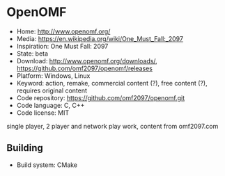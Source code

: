 # OpenOMF

- Home: http://www.openomf.org/
- Media: https://en.wikipedia.org/wiki/One_Must_Fall:_2097
- Inspiration: One Must Fall: 2097
- State: beta
- Download: http://www.openomf.org/downloads/, https://github.com/omf2097/openomf/releases
- Platform: Windows, Linux
- Keyword: action, remake, commercial content (?), free content (?), requires original content
- Code repository: https://github.com/omf2097/openomf.git
- Code language: C, C++
- Code license: MIT

single player, 2 player and network play work, content from omf2097.com

## Building

- Build system: CMake
